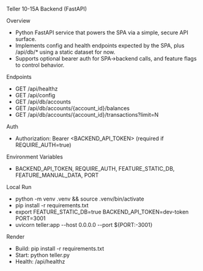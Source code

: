Teller 10-15A Backend (FastAPI)

Overview
- Python FastAPI service that powers the SPA via a simple, secure API surface.
- Implements config and health endpoints expected by the SPA, plus /api/db/* using a static dataset for now.
- Supports optional bearer auth for SPA→backend calls, and feature flags to control behavior.

Endpoints
- GET /api/healthz
- GET /api/config
- GET /api/db/accounts
- GET /api/db/accounts/{account_id}/balances
- GET /api/db/accounts/{account_id}/transactions?limit=N

Auth
- Authorization: Bearer <BACKEND_API_TOKEN> (required if REQUIRE_AUTH=true)

Environment Variables
- BACKEND_API_TOKEN, REQUIRE_AUTH, FEATURE_STATIC_DB, FEATURE_MANUAL_DATA, PORT

Local Run
- python -m venv .venv && source .venv/bin/activate
- pip install -r requirements.txt
- export FEATURE_STATIC_DB=true BACKEND_API_TOKEN=dev-token PORT=3001
- uvicorn teller:app --host 0.0.0.0 --port ${PORT:-3001}

Render
- Build: pip install -r requirements.txt
- Start: python teller.py
- Health: /api/healthz

